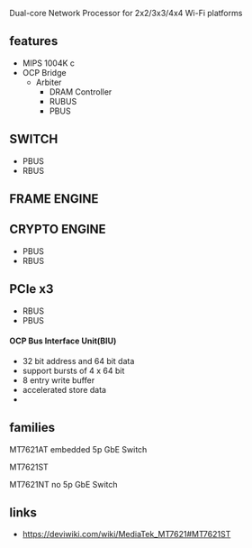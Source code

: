 Dual-core Network Processor for 2x2/3x3/4x4 Wi-Fi platforms


## features

* MIPS 1004K c
* OCP Bridge
  - Arbiter
    - DRAM Controller
    - RUBUS
    - PBUS





SWITCH
-------
- PBUS
- RBUS


FRAME ENGINE
------------

CRYPTO ENGINE
------------
- PBUS
- RBUS


PCIe x3
----
- RBUS
- PBUS

#### OCP Bus Interface Unit(BIU)

* 32 bit address and 64 bit data
* support bursts of 4 x 64 bit
* 8 entry write buffer
* accelerated store data
* 




## families

MT7621AT embedded 5p GbE Switch

MT7621ST

MT7621NT no 5p GbE Switch



## links

* <https://deviwiki.com/wiki/MediaTek_MT7621#MT7621ST>
